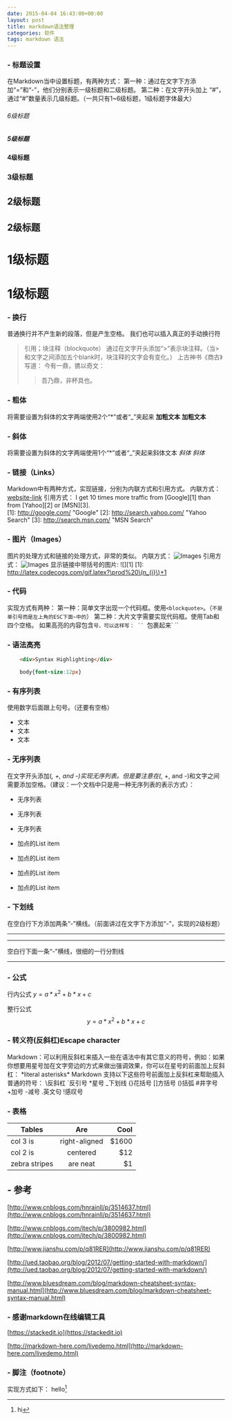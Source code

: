 ```yaml
---
date: 2015-04-04 16:43:00+00:00
layout: post
title: markdown语法整理
categories: 软件
tags: markdown 语法
---
```

###  - **标题设置**

在Markdown当中设置标题，有两种方式：
第一种：通过在文字下方添加“=”和“-”，他们分别表示一级标题和二级标题。
第二种：在文字开头加上 “#”，通过“#”数量表示几级标题。（一共只有1~6级标题，1级标题字体最大）

###### 6级标题
##### 5级标题
#### 4级标题
### 3级标题
## 2级标题
2级标题
---
# 1级标题
1级标题
===

###  - **换行**

普通换行并不产生新的段落，但是产生空格。
我们也可以插入真正的手动换行符 <br>

>引用；块注释（blockquote）
通过在文字开头添加“>”表示块注释。（当>和文字之间添加五个blank时，块注释的文字会有变化。）
上古神书《商古》写道：
>   今有一鼎，镌以奇文：
>   >   吾乃鼎，非杯具也。

###  - **粗体**

将需要设置为斜体的文字两端使用2个“*”或者“_”夹起来
 **加粗文本**
 __加粗文本__

###  - **斜体**

将需要设置为斜体的文字两端使用1个“*”或者“_”夹起来斜体文本
*斜体*
_斜体_

###  - **链接（Links）**

Markdown中有两种方式，实现链接，分别为内联方式和引用方式。
内联方式：
[website-link](http:www.baidu.com  "optional title")
引用方式：
I get 10 times more traffic from [Google][1] than from [Yahoo][2] or [MSN][3].  
[1]: http://google.com/        "Google" 
[2]: http://search.yahoo.com/  "Yahoo Search" 
[3]: http://search.msn.com/    "MSN Search"

###  - **图片（Images）**

图片的处理方式和链接的处理方式，非常的类似。
内联方式：
![Images](/path/to/img.jpg "optional title")
引用方式：
![Images](http:www.baidu.com/1.jpg  "optional title")
显示链接中带括号的图片:
![][1]
[1]: http://latex.codecogs.com/gif.latex?\prod%20\(n_{i}\)+1
###  - **代码**

实现方式有两种：
第一种：简单文字出现一个代码框。使用`<blockquote>`。（`不是单引号而是左上角的ESC下面~中的`）
第二种：大片文字需要实现代码框。使用Tab和四个空格。
如果高亮的内容包含`号，可以这样写：
`` `包裹起来` ``
  
###   - **语法高亮**

```html
    <div>Syntax Highlighting</div>
```
```css
    body{font-size:12px}
```
###   - **有序列表**

使用数字后面跟上句号。（还要有空格）
 - 文本
 - 文本
 - 文本
 
###   - **无序列表**

在文字开头添加(*, +, and -)实现无序列表。但是要注意在(*, +, and -)和文字之间需要添加空格。（建议：一个文档中只是用一种无序列表的表示方式）：
 - 无序列表
 - 无序列表
 - 无序列表

 - 加点的List item
 - 加点的List item
 - 加点的List item
 - 加点的List item
 

###  - **下划线**

在空白行下方添加两条“-”横线。（前面讲过在文字下方添加“-”，实现的2级标题）

---------------
----------

空白行下面一条“-”横线，很细的一行分割线

---------------

###   - **公式**

行内公式
$y=a*x^2+b*x+c$

整行公式
$$y=a*x^2+b*x+c$$

###  - **转义符(反斜杠)Escape character**

Markdown：可以利用反斜杠来插入一些在语法中有其它意义的符号，例如：如果你想要用星号加在文字旁边的方式来做出强调效果，你可以在星号的前面加上反斜杠：
\*literal asterisks\*
Markdown 支持以下这些符号前面加上反斜杠来帮助插入普通的符号：
\反斜杠  `反引号  *星号  _下划线  {}花括号  []方括号  ()括弧  #井字号  +加号  -减号  .英文句 !感叹号  

### - **表格**

| Tables        | Are           | Cool  |
| ------------- |:-------------:| -----:|
| col 3 is      | right-aligned | $1600 |
| col 2 is      | centered      |   $12 |
| zebra stripes | are neat      |    $1 |   

 
## - **参考**
[http://www.cnblogs.com/hnrainll/p/3514637.html](http://www.cnblogs.com/hnrainll/p/3514637.html)

[http://www.cnblogs.com/itech/p/3800982.html](http://www.cnblogs.com/itech/p/3800982.html)

[http://www.jianshu.com/p/q81RER](http://www.jianshu.com/p/q81RER)

[http://ued.taobao.org/blog/2012/07/getting-started-with-markdown/](http://ued.taobao.org/blog/2012/07/getting-started-with-markdown/)

[http://www.bluesdream.com/blog/markdown-cheatsheet-syntax-manual.html](http://www.bluesdream.com/blog/markdown-cheatsheet-syntax-manual.html)

### - **感谢markdown在线编辑工具**

[https://stackedit.io](https://stackedit.io)

[http://markdown-here.com/livedemo.html](http://markdown-here.com/livedemo.html)

   <script>
window.tctipConfig = {
        staticPrefix:   "http://static.tctip.com",
        buttonImageId:  7,
        buttonTip:  "zanzhu",
        list:{
            alipay: {qrimg: "https://raw.githubusercontent.com/flyingyouth/Jekyll-Light/gh-pages/img/ali.png"},
            weixin:{qrimg: "https://raw.githubusercontent.com/flyingyouth/Jekyll-Light/gh-pages/img/wx.png"},
        }
};
</script>
<script src="http://static.tctip.com/js/tctip.min.js"></script>
   
###  - **脚注（footnote）**

实现方式如下：
hello[^hello]
[^hello]: hi